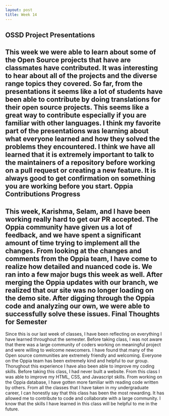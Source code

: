 ```yaml
---
layout: post
title: Week 14
---
```


OSSD Project Presentations
--------------------------
This week we were able to learn about some of the Open Source projects that have are classmates have contributed. It was interesting to hear about all of the projects and the diverse range topics they covered. So far, from the presentations it seems like a lot of students have been able to contribute by doing translations for their open source projects. This seems like a great way to contribute especially if you are familiar with other languages. I think my favorite part of the presentations was learning about what everyone learned and how they solved the problems they encountered. I think we have all learned that it is extremely important to talk to the maintainers of a repository before working on a pull request or creating a new feature. It is always good to get confirmation on something you are working before you start. 
Oppia Contributions Progress
-----------------------------
This week, Karishma, Selam, and I have been working really hard to get our PR accepted. The Oppia community have given us a lot of feedback, and we have spent a significant amount of time trying to implement all the changes. From looking at the changes and comments from the Oppia team, I have come to realize how detailed and nuanced code is. We ran into a few major bugs this week as well. After merging the Oppia updates with our branch, we realized that our site was no longer loading on the demo site. After digging through the Oppia code and analyzing our own, we were able to successfully solve these issues. 
Final Thoughts for Semester
----------------------------
Since this is our last week of classes, I have been reflecting on everything I have learned throughout the semester. Before taking class, I was not aware that there was a large community of coders working on meaningful project and were willing to welcome newcomers. I have found that many of the Open source communities are extremely friendly and welcoming. Everyone on the Oppia team has been extremely kind and helpful to our group. Thorughout this experience I have also been able to improve my coding skills. Before taking this class, I had never built a website. From this class I was able to improve my HTML, CSS, and Javascript skills. From working on the Oppia database, I have gotten more familiar with reading code written by others. From all the classes that I have taken in my undergraduate career, I can honestly say that this class has been the most rewarding. It has allowed me to contribute to code and collaborate with a large community. I know that the skills I have learned in this class will be helpful to me in the future.
